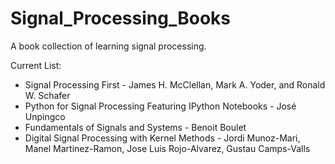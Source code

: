 # Signal_Processing_Books
A book collection of learning signal processing.

Current List:
* Signal Processing First - James H. McClellan, Mark A. Yoder, and Ronald W. Schafer
* Python for Signal Processing Featuring IPython Notebooks - José Unpingco
* Fundamentals of Signals and Systems - Benoit Boulet
* Digital Signal Processing with Kernel Methods - Jordi Munoz-Mari, Manel Martinez-Ramon, Jose Luis Rojo-Alvarez, Gustau Camps-Valls

